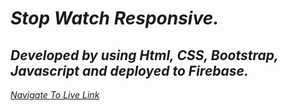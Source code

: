 # _Stop Watch Responsive._

## *Developed by using Html, CSS, Bootstrap, Javascript and deployed to Firebase.*

 *[Navigate To Live Link](https://stop-watch-assignment-8.web.app/)*

